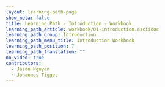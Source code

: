 ```yaml
---
layout: learning-path-page
show_meta: false
title: Learning Path - Introduction - Workbook
learning_path_article: workbook/01-introduction.asciidoc
learning_path_group: Introduction
learning_path_menu_title: Introduction Workbook
learning_path_position: 7
learning_path_translation: ""
no_video: true
contributors:
  - Jason Nguyen
  - Johannes Tigges
---
```

<!--- This file autogenerated from https://github.com/InnerSourceCommons/InnerSourceLearningPath/blob/master/scripts/generate_learning_path_markdown.js -->